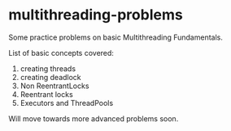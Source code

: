 # multithreading-problems

Some practice problems on basic Multithreading Fundamentals.

List of basic concepts covered:

1. creating threads
2. creating deadlock
3. Non ReentrantLocks
4. Reentrant locks
5. Executors and ThreadPools

Will move towards more advanced problems soon.
